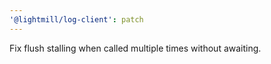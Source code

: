 ```yaml
---
'@lightmill/log-client': patch
---
```


Fix flush stalling when called multiple times without awaiting.
